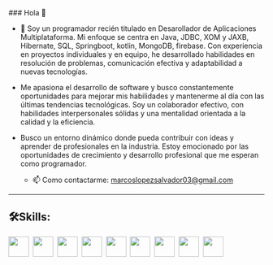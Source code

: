 <div>
 ### Hola 👋

  - 🔭 Soy un programador recién titulado en Desarollador de Aplicaciones Multiplataforma. Mi enfoque se centra en Java, JDBC, XOM y  JAXB, Hibernate, SQL, Springboot, kotlin, MongoDB,  firebase. Con experiencia en proyectos individuales y en equipo, he desarrollado habilidades en resolución de problemas, comunicación efectiva y adaptabilidad a nuevas tecnologías.

- Me apasiona el desarrollo de software y busco constantemente oportunidades para mejorar mis habilidades y mantenerme al día con las últimas tendencias tecnológicas. Soy un colaborador efectivo, con habilidades interpersonales sólidas y una mentalidad orientada a la calidad y la eficiencia.

- Busco un entorno dinámico donde pueda contribuir con ideas y aprender de profesionales en la industria. Estoy emocionado por las oportunidades de crecimiento y desarrollo profesional que me esperan como programador.

  - 📫 Como contactarme: marcoslopezsalvador03@gmail.com

</div>

---
<div>
 <h2>🛠️Skills:</h2>
  <img src="https://user-images.githubusercontent.com/99869440/213527192-eaf36ee9-a1e0-4966-9919-cbc689eca638.png" title="" alt="" whidth="" height="40" />&nbsp;
  <img src="https://user-images.githubusercontent.com/99869440/213527442-61f5deac-a5a9-477e-9e3c-5e46b317e9fe.png" title="" alt="" whidth="" height="40" />&nbsp;
  <img src="https://user-images.githubusercontent.com/99869440/213527669-b5c5dc76-216b-4da5-8ded-3be1421eb056.png" title="" alt="" whidth="" height="40" />&nbsp;
  <img src="https://user-images.githubusercontent.com/99869440/213527937-04932cf4-34fe-41d5-bbde-a12befda9022.png" title="" alt="" whidth="" height="40" />&nbsp;
  <img src="https://user-images.githubusercontent.com/99869440/213528128-ffee009f-177b-4f73-9551-8dca0951cfe0.png" title="" alt="" whidth="" height="40" />&nbsp;
  <img src="https://user-images.githubusercontent.com/99869440/213528226-0b10f4a1-5414-4402-bdea-9318f5d1c7a1.png" title="" alt="" whidth="" height="40" />&nbsp;
    <img src="https://images.ctfassets.net/gt6dp23g0g38/5DqlQtFKecFlkqQ8YGDT2p/aa945b648f44dd872e9a1b89f7d203ef/springboot.png" title="" alt="" whidth="" height="40" />&nbsp;
    <img src="https://upload.wikimedia.org/wikipedia/commons/thumb/b/b2/Bootstrap_logo.svg/1280px-Bootstrap_logo.svg.png" title="" alt="" whidth="" height="40" />&nbsp;
   <img src="https://user-images.githubusercontent.com/99869440/213526735-677d521d-1403-4c81-add0-93e0d7d3bdc0.png" title="" alt="" whidth="" height="40" />&nbsp;
<div>
